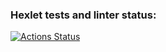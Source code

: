 ### Hexlet tests and linter status:
[![Actions Status](https://github.com/AndreyCurious/frontend-project-12/workflows/hexlet-check/badge.svg)](https://github.com/AndreyCurious/frontend-project-12/actions)